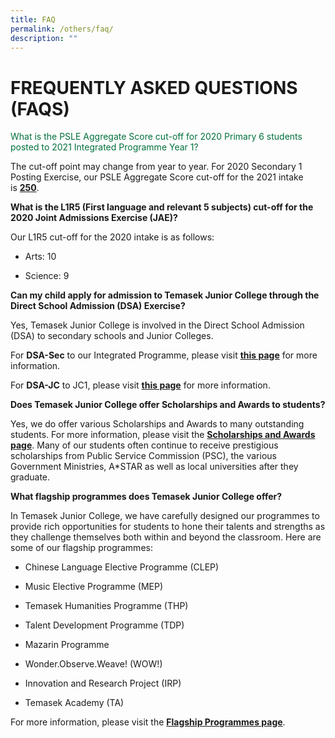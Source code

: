 ```yaml
---
title: FAQ
permalink: /others/faq/
description: ""
---
```

# FREQUENTLY ASKED QUESTIONS (FAQS)

<span style="color:rgb(0, 112, 60)">What is the PSLE Aggregate Score cut-off for 2020 Primary 6 students posted to 2021 Integrated Programme Year 1?</span>
	
The cut-off point may change from year to year. For 2020 Secondary 1 Posting Exercise, our PSLE Aggregate Score cut-off for the 2021 intake is <b><u>250</u></b>.
	
**What is the L1R5 (First language and relevant 5 subjects) cut-off for the 2020 Joint Admissions Exercise (JAE)?**

Our L1R5 cut-off for the 2020 intake is as follows:   

*   Arts: 10   
    
*   Science: 9   
  
**Can my child apply for admission to Temasek Junior College through the Direct School Admission (DSA) Exercise?** 

Yes, Temasek Junior College is involved in the Direct School Admission (DSA) to secondary schools and Junior Colleges.  

For **DSA-Sec** to our Integrated Programme, please visit **[this page](/admissions/ip-year-1-dsa-sec)** for more information. 

For **DSA-JC** to JC1, please visit **[this page](/admissions/jc-year-1-dsa-jc)** for more information.   
  

**Does Temasek Junior College offer Scholarships and Awards to students?**

Yes, we do offer various Scholarships and Awards to many outstanding students. For more information, please visit the **[Scholarships and Awards page](/admissions/scholarships-n-awards)**. Many of our students often continue to receive prestigious scholarships from Public Service Commission (PSC), the various Government Ministries, A\*STAR as well as local universities after they graduate.   

**What flagship programmes does Temasek Junior College offer?** 

In Temasek Junior College, we have carefully designed our programmes to provide rich opportunities for students to hone their talents and strengths as they challenge themselves both within and beyond the classroom. Here are some of our flagship programmes:   

  

*   Chinese Language Elective Programme (CLEP) 
*   Music Elective Programme (MEP)   
    
*   Temasek Humanities Programme (THP)
*   Talent Development Programme (TDP)
*   Mazarin Programme   
    
*   Wonder.Observe.Weave! (WOW!)   
    
*   Innovation and Research Project (IRP)
*   Temasek Academy (TA)   
    

  

For more information, please visit the **[Flagship Programmes page](https://www.temasekjc.moe.edu.sg/flagship-programmes)**.